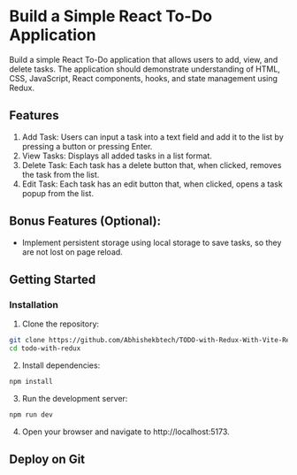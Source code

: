 # Build a Simple React To-Do Application
Build a simple React To-Do application that allows users to add, view, and delete tasks. The application should demonstrate understanding of HTML, CSS, JavaScript, React components, hooks, and state management using Redux.

## Features
1. Add Task: Users can input a task into a text field and add it to the list by pressing a button or pressing Enter.
2. View Tasks: Displays all added tasks in a list format.
3. Delete Task: Each task has a delete button that, when clicked, removes the task from the list.
4. Edit Task: Each task has an edit button that, when clicked, opens a task popup from the list.

## Bonus Features (Optional):

- Implement persistent storage using local storage to save tasks, so they are not lost on page reload.
<!-- Mark tasks as completed without deleting them by toggling the task's state and styling. -->

## Getting Started

### Installation

1. Clone the repository:
```bash
git clone https://github.com/Abhishekbtech/TODO-with-Redux-With-Vite-React.git
cd todo-with-redux
```

2. Install dependencies:
```bash
npm install
```

3. Run the development server:
```bash
npm run dev
```

4. Open your browser and navigate to http://localhost:5173.


## Deploy on Git


